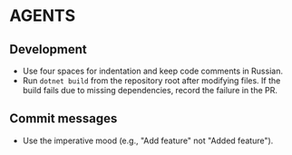 # AGENTS

## Development
- Use four spaces for indentation and keep code comments in Russian.
- Run `dotnet build` from the repository root after modifying files. If the build fails due to missing dependencies, record the failure in the PR.

## Commit messages
- Use the imperative mood (e.g., "Add feature" not "Added feature").
